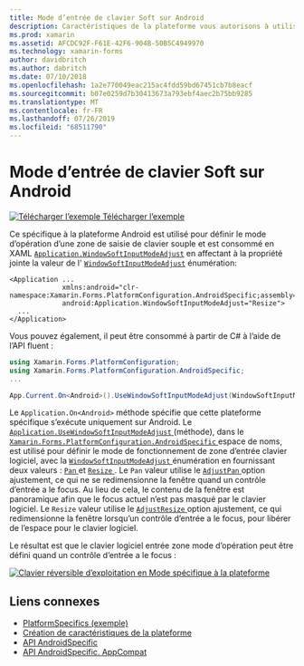 ```yaml
---
title: Mode d’entrée de clavier Soft sur Android
description: Caractéristiques de la plateforme vous autorisons à utiliser les fonctionnalités qui est disponible uniquement sur une plateforme spécifique, sans avoir à implémenter des convertisseurs personnalisés ou des effets. Cet article explique comment utiliser le spécifique à la plateforme Android qui définit le mode d’opération pour une zone de saisie de clavier souple.
ms.prod: xamarin
ms.assetid: AFCDC92F-F61E-42F6-904B-50B5C4949970
ms.technology: xamarin-forms
author: davidbritch
ms.author: dabritch
ms.date: 07/10/2018
ms.openlocfilehash: 1a2e770049eac215ac4fdd59bd67451cb7b8eacf
ms.sourcegitcommit: b07e0259d7b30413673a793ebf4aec2b75bb9285
ms.translationtype: MT
ms.contentlocale: fr-FR
ms.lasthandoff: 07/26/2019
ms.locfileid: "68511790"
---
```

# <a name="soft-keyboard-input-mode-on-android"></a>Mode d’entrée de clavier Soft sur Android

[![Télécharger l’exemple](~/media/shared/download.png) Télécharger l’exemple](https://developer.xamarin.com/samples/xamarin-forms/UserInterface/PlatformSpecifics/)

Ce spécifique à la plateforme Android est utilisé pour définir le mode d’opération d’une zone de saisie de clavier souple et est consommé en XAML [`Application.WindowSoftInputModeAdjust`](xref:Xamarin.Forms.PlatformConfiguration.AndroidSpecific.Application.WindowSoftInputModeAdjustProperty) en affectant à la propriété jointe la valeur de l' [`WindowSoftInputModeAdjust`](xref:Xamarin.Forms.PlatformConfiguration.AndroidSpecific.WindowSoftInputModeAdjust) énumération:

```xaml
<Application ...
             xmlns:android="clr-namespace:Xamarin.Forms.PlatformConfiguration.AndroidSpecific;assembly=Xamarin.Forms.Core"
             android:Application.WindowSoftInputModeAdjust="Resize">
  ...
</Application>
```

Vous pouvez également, il peut être consommé à partir de C# à l’aide de l’API fluent :

```csharp
using Xamarin.Forms.PlatformConfiguration;
using Xamarin.Forms.PlatformConfiguration.AndroidSpecific;
...

App.Current.On<Android>().UseWindowSoftInputModeAdjust(WindowSoftInputModeAdjust.Resize);
```

Le `Application.On<Android>` méthode spécifie que cette plateforme spécifique s’exécute uniquement sur Android. Le [ `Application.UseWindowSoftInputModeAdjust` ](xref:Xamarin.Forms.PlatformConfiguration.AndroidSpecific.Application.UseWindowSoftInputModeAdjust(Xamarin.Forms.IPlatformElementConfiguration{Xamarin.Forms.PlatformConfiguration.Android,Xamarin.Forms.Application},Xamarin.Forms.PlatformConfiguration.AndroidSpecific.WindowSoftInputModeAdjust)) (méthode), dans le [ `Xamarin.Forms.PlatformConfiguration.AndroidSpecific` ](xref:Xamarin.Forms.PlatformConfiguration.AndroidSpecific) espace de noms, est utilisé pour définir le mode de fonctionnement de zone d’entrée clavier logiciel, avec la [ `WindowSoftInputModeAdjust` ](xref:Xamarin.Forms.PlatformConfiguration.AndroidSpecific.WindowSoftInputModeAdjust) énumération en fournissant deux valeurs : [ `Pan` ](xref:Xamarin.Forms.PlatformConfiguration.AndroidSpecific.WindowSoftInputModeAdjust.Pan) et [ `Resize` ](xref:Xamarin.Forms.PlatformConfiguration.AndroidSpecific.WindowSoftInputModeAdjust.Resize). Le `Pan` valeur utilise le [ `AdjustPan` ](xref:Android.Views.SoftInput.AdjustPan) option ajustement, ce qui ne se redimensionne la fenêtre quand un contrôle d’entrée a le focus. Au lieu de cela, le contenu de la fenêtre est panoramique afin que le focus actuel n’est pas masqué par le clavier logiciel. Le `Resize` valeur utilise le [ `AdjustResize` ](xref:Android.Views.SoftInput.AdjustResize) option ajustement, ce qui redimensionne la fenêtre lorsqu’un contrôle d’entrée a le focus, pour libérer de l’espace pour le clavier logiciel.

Le résultat est que le clavier logiciel entrée zone mode d’opération peut être défini quand un contrôle d’entrée a le focus :

[![](soft-keyboard-input-mode-images/pan-resize.png "Clavier réversible d’exploitation en Mode spécifique à la plateforme")](soft-keyboard-input-mode-images/pan-resize-large.png#lightbox "clavier logiciel fonctionne en Mode spécifique à la plateforme")

## <a name="related-links"></a>Liens connexes

- [PlatformSpecifics (exemple)](https://developer.xamarin.com/samples/xamarin-forms/UserInterface/PlatformSpecifics/)
- [Création de caractéristiques de la plateforme](~/xamarin-forms/platform/platform-specifics/index.md#creating-platform-specifics)
- [API AndroidSpecific](xref:Xamarin.Forms.PlatformConfiguration.AndroidSpecific)
- [API AndroidSpecific. AppCompat](xref:Xamarin.Forms.PlatformConfiguration.AndroidSpecific.AppCompat)
